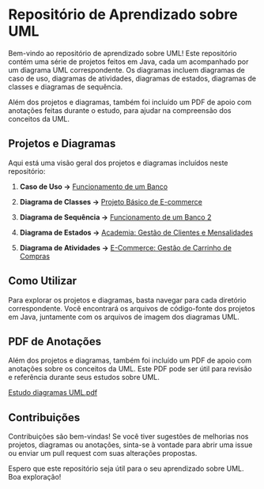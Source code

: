 # Repositório de Aprendizado sobre UML

Bem-vindo ao repositório de aprendizado sobre UML! Este repositório contém uma série de projetos feitos em Java, cada um acompanhado por um diagrama UML correspondente. Os diagramas incluem diagramas de caso de uso, diagramas de atividades, diagramas de estados, diagramas de classes e diagramas de sequência.

Além dos projetos e diagramas, também foi incluído um PDF de apoio com anotações feitas durante o estudo, para ajudar na compreensão dos conceitos da UML.

## Projetos e Diagramas

Aqui está uma visão geral dos projetos e diagramas incluídos neste repositório:

1. **Caso de Uso ->** [Funcionamento de um Banco](https://github.com/heitorbrunini/UML/tree/master/Caso_de_uso)

2. **Diagrama de Classes ->** [Projeto Básico de E-commerce](https://github.com/heitorbrunini/UML/tree/master/Diagrama_de_classes)

3. **Diagrama de Sequência ->** [Funcionamento de um Banco 2](https://github.com/heitorbrunini/UML/tree/master/Diagrama_de_sequência)

4. **Diagrama de Estados ->** [Academia: Gestão de Clientes e Mensalidades](https://github.com/heitorbrunini/UML/tree/master/Diagrama_de_Estados)

5. **Diagrama de Atividades ->** [E-Commerce: Gestão de Carrinho de Compras](https://github.com/heitorbrunini/UML/tree/master/Diagrama_de_Atividades)

## Como Utilizar

Para explorar os projetos e diagramas, basta navegar para cada diretório correspondente. Você encontrará os arquivos de código-fonte dos projetos em Java, juntamente com os arquivos de imagem dos diagramas UML.

## PDF de Anotações

Além dos projetos e diagramas, também foi incluído um PDF de apoio com anotações sobre os conceitos da UML. Este PDF pode ser útil para revisão e referência durante seus estudos sobre UML.

[Estudo diagramas UML.pdf](https://github.com/heitorbrunini/UML/blob/master/Estudo%20diagramas%20UML.pdf)

## Contribuições

Contribuições são bem-vindas! Se você tiver sugestões de melhorias nos projetos, diagramas ou anotações, sinta-se à vontade para abrir uma issue ou enviar um pull request com suas alterações propostas.

Espero que este repositório seja útil para o seu aprendizado sobre UML. Boa exploração!
